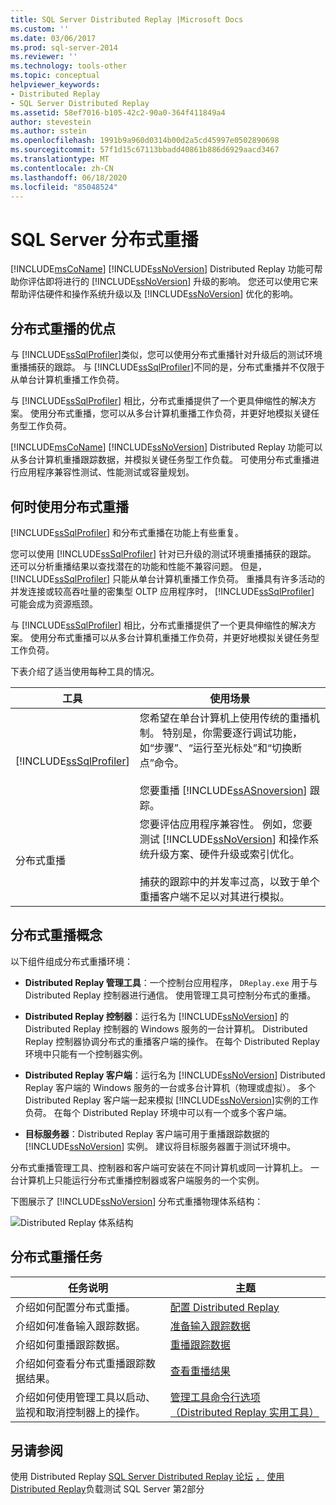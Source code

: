 ```yaml
---
title: SQL Server Distributed Replay |Microsoft Docs
ms.custom: ''
ms.date: 03/06/2017
ms.prod: sql-server-2014
ms.reviewer: ''
ms.technology: tools-other
ms.topic: conceptual
helpviewer_keywords:
- Distributed Replay
- SQL Server Distributed Replay
ms.assetid: 58ef7016-b105-42c2-90a0-364f411849a4
author: stevestein
ms.author: sstein
ms.openlocfilehash: 1991b9a960d0314b00d2a5cd45997e0502890698
ms.sourcegitcommit: 57f1d15c67113bbadd40861b886d6929aacd3467
ms.translationtype: MT
ms.contentlocale: zh-CN
ms.lasthandoff: 06/18/2020
ms.locfileid: "85048524"
---
```

# <a name="sql-server-distributed-replay"></a>SQL Server 分布式重播
  [!INCLUDE[msCoName](../../../includes/msconame-md.md)] [!INCLUDE[ssNoVersion](../../../includes/ssnoversion-md.md)] Distributed Replay 功能可帮助你评估即将进行的 [!INCLUDE[ssNoVersion](../../../includes/ssnoversion-md.md)] 升级的影响。 您还可以使用它来帮助评估硬件和操作系统升级以及 [!INCLUDE[ssNoVersion](../../../includes/ssnoversion-md.md)] 优化的影响。

## <a name="benefits-of-distributed-replay"></a>分布式重播的优点
 与 [!INCLUDE[ssSqlProfiler](../../../includes/sssqlprofiler-md.md)]类似，您可以使用分布式重播针对升级后的测试环境重播捕获的跟踪。 与 [!INCLUDE[ssSqlProfiler](../../../includes/sssqlprofiler-md.md)]不同的是，分布式重播并不仅限于从单台计算机重播工作负荷。

 与 [!INCLUDE[ssSqlProfiler](../../../includes/sssqlprofiler-md.md)] 相比，分布式重播提供了一个更具伸缩性的解决方案。 使用分布式重播，您可以从多台计算机重播工作负荷，并更好地模拟关键任务型工作负荷。

 [!INCLUDE[msCoName](../../../includes/msconame-md.md)] [!INCLUDE[ssNoVersion](../../../includes/ssnoversion-md.md)] Distributed Replay 功能可以从多台计算机重播跟踪数据，并模拟关键任务型工作负载。 可使用分布式重播进行应用程序兼容性测试、性能测试或容量规划。

## <a name="when-to-use-distributed-replay"></a>何时使用分布式重播
 [!INCLUDE[ssSqlProfiler](../../../includes/sssqlprofiler-md.md)] 和分布式重播在功能上有些重复。

 您可以使用 [!INCLUDE[ssSqlProfiler](../../../includes/sssqlprofiler-md.md)] 针对已升级的测试环境重播捕获的跟踪。 还可以分析重播结果以查找潜在的功能和性能不兼容问题。 但是， [!INCLUDE[ssSqlProfiler](../../../includes/sssqlprofiler-md.md)] 只能从单台计算机重播工作负荷。 重播具有许多活动的并发连接或较高吞吐量的密集型 OLTP 应用程序时， [!INCLUDE[ssSqlProfiler](../../../includes/sssqlprofiler-md.md)] 可能会成为资源瓶颈。

 与 [!INCLUDE[ssSqlProfiler](../../../includes/sssqlprofiler-md.md)] 相比，分布式重播提供了一个更具伸缩性的解决方案。 使用分布式重播可以从多台计算机重播工作负荷，并更好地模拟关键任务型工作负荷。

 下表介绍了适当使用每种工具的情况。

|工具|使用场景|
|----------|---------------|
|[!INCLUDE[ssSqlProfiler](../../../includes/sssqlprofiler-md.md)]|您希望在单台计算机上使用传统的重播机制。 特别是，你需要逐行调试功能，如“步骤”、“运行至光标处”和“切换断点”命令。<br /><br /> 您要重播 [!INCLUDE[ssASnoversion](../../includes/ssasnoversion-md.md)] 跟踪。|
|分布式重播|您要评估应用程序兼容性。 例如，您要测试 [!INCLUDE[ssNoVersion](../../../includes/ssnoversion-md.md)] 和操作系统升级方案、硬件升级或索引优化。<br /><br /> 捕获的跟踪中的并发率过高，以致于单个重播客户端不足以对其进行模拟。|

## <a name="distributed-replay-concepts"></a>分布式重播概念
 以下组件组成分布式重播环境：

-   **Distributed Replay 管理工具**：一个控制台应用程序， `DReplay.exe` 用于与 Distributed Replay 控制器进行通信。 使用管理工具可控制分布式的重播。

-   **Distributed Replay 控制器**：运行名为 [!INCLUDE[ssNoVersion](../../../includes/ssnoversion-md.md)] 的 Distributed Replay 控制器的 Windows 服务的一台计算机。 Distributed Replay 控制器协调分布式的重播客户端的操作。 在每个 Distributed Replay 环境中只能有一个控制器实例。

-   **Distributed Replay 客户端**：运行名为 [!INCLUDE[ssNoVersion](../../../includes/ssnoversion-md.md)] Distributed Replay 客户端的 Windows 服务的一台或多台计算机（物理或虚拟）。 多个 Distributed Replay 客户端一起来模拟 [!INCLUDE[ssNoVersion](../../../includes/ssnoversion-md.md)]实例的工作负荷。 在每个 Distributed Replay 环境中可以有一个或多个客户端。

-   **目标服务器**：Distributed Replay 客户端可用于重播跟踪数据的 [!INCLUDE[ssNoVersion](../../../includes/ssnoversion-md.md)] 实例。 建议将目标服务器置于测试环境中。

 分布式重播管理工具、控制器和客户端可安装在不同计算机或同一计算机上。 一台计算机上只能运行分布式重播控制器或客户端服务的一个实例。

 下图展示了 [!INCLUDE[ssNoVersion](../../../includes/ssnoversion-md.md)] 分布式重播物理体系结构：

 ![Distributed Replay 体系结构](../../database-engine/media/distributedreplayarch.gif "Distributed Replay 体系结构")

## <a name="distributed-replay-tasks"></a>分布式重播任务

|任务说明|主题|
|----------------------|-----------|
|介绍如何配置分布式重播。|[配置 Distributed Replay](configure-distributed-replay.md)|
|介绍如何准备输入跟踪数据。|[准备输入跟踪数据](prepare-the-input-trace-data.md)|
|介绍如何重播跟踪数据。|[重播跟踪数据](replay-trace-data.md)|
|介绍如何查看分布式重播跟踪数据结果。|[查看重播结果](review-the-replay-results.md)|
|介绍如何使用管理工具以启动、监视和取消控制器上的操作。|[管理工具命令行选项（Distributed Replay 实用工具）](administration-tool-command-line-options-distributed-replay-utility.md)|

## <a name="see-also"></a>另请参阅
 使用 Distributed Replay [SQL Server Distributed Replay 论坛](https://social.technet.microsoft.com/Forums/sl/sqldru/) [，](https://docs.microsoft.com/archive/blogs/msdn/mspfe/using-distributed-replay-to-load-test-your-sql-serverpart-2) [使用 Distributed Replay](https://docs.microsoft.com/archive/blogs/batuhanyildiz/using-distributed-replay-to-load-test-your-sql-serverpart-1)负载测试 SQL Server 第2部分


